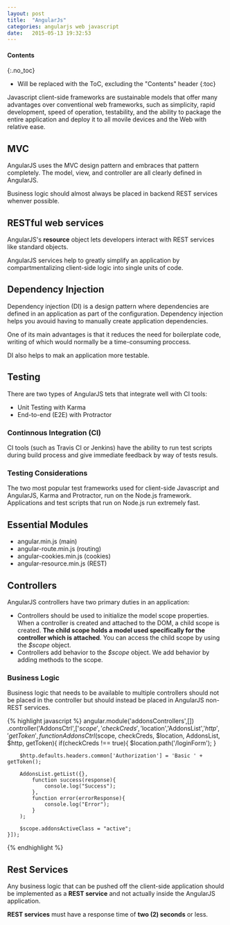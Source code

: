 ```yaml
---
layout: post
title:  "AngularJs"
categories: angularjs web javascript
date:   2015-05-13 19:32:53
---
```


#### Contents
{:.no_toc}

* Will be replaced with the ToC, excluding the "Contents" header
{:toc}

Javascript client-side frameworks are sustainable models that offer many advantages over conventional web frameworks, such as simplicity, rapid development, speed of operation, testability, and the ability to package the entire application and deploy it to all movile devices and the Web with relative ease.

## MVC

AngularJS uses the MVC design pattern and embraces that pattern completely. The model, view, and controller are all clearly defined in AngularJS.

Business logic should almost always be placed in backend REST services whenver possible.

## RESTful web services

AngularJS's **resource** object lets developers interact with  REST services like standard objects.

AngularJS services help to greatly simplify an application by compartmentalizing client-side logic into single units of code.

## Dependency Injection

Dependency injection (DI) is a design pattern where dependencies are defined in an application as part of the configuration. Dependency injection helps you avouid having to manually create application dependencies.

One of its main advantages is that it reduces the need for boilerplate code, writing of which would normally be a time-consuming proccess.

DI also helps to mak an application more testable.

## Testing

There are two types of AngularJS tets that integrate well with CI tools:

* Unit Testing with Karma
* End-to-end (E2E) with Protractor

### Continnous Integration (CI)

CI tools (such as Travis CI or Jenkins) have the ability to run test scripts during build process and give immediate feedback by way of tests resuls.

### Testing Considerations

The two most popular test frameworks used for client-side Javascript and AngularJS, Karma and Protractor, run on the Node.js framework. Applications and test scripts that run on Node.js run extremely fast.

## Essential Modules

* angular.min.js (main)
* angular-route.min.js (routing)
* angular-cookies.min.js (cookies)
* angular-resource.min.js (REST)

## Controllers

AngularJS controllers have two primary duties in an application:

* Controllers should be used to initialize the model scope properties. When a controller is created and attached to the DOM, a child scope is created. **The child scope holds a model used specifically for the controller which is attached**. You can access the child scope by using the *$scope* object.
* Controllers add behavior to the *$scope* object. We add behavior by adding methods to the scope.

### Business Logic

Business logic that needs to be available to multiple controllers should not be placed in the controller but should instead be placed in AngularJS non-REST services.

{% highlight javascript %}
angular.module('addonsControllers',[])
    .controller('AddonsCtrl',['$scope','checkCreds','$location','AddonsList','$http','getToken',function AddonsCtrl($scope, checkCreds, $location, AddonsList, $http, getToken){
        if(checkCreds !== true){
            $location.path('/loginForm');
        }

        $http.defaults.headers.common['Authorization'] = 'Basic ' + getToken();

        AddonsList.getList({},
            function success(response){
                console.log("Success");
            },
            function error(errorResponse){
                console.log("Error");
            }
        );

        $scope.addonsActiveClass = "active";
    }]);
{% endhighlight %}

## Rest Services

Any business logic that can be pushed off the client-side application should be implemented as a **REST service** and not actually inside the AngularJS application.

**REST services** must have a response time of **two (2) seconds** or less.
